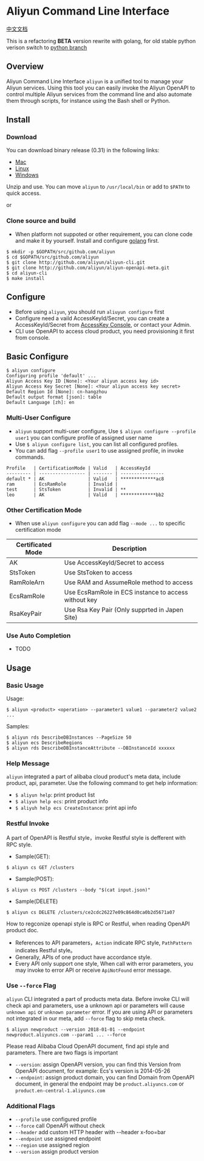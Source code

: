# Aliyun Command Line Interface

[中文文档](./README_zh.md)

This is a refactoring **BETA** version rewrite with golang, for old stable python verison switch to [python branch](https://github.com/aliyun/aliyun-cli/tree/python_final)

## Overview

Aliyun Command Line Interface `aliyun` is a unified tool to manage your Aliyun services. Using this tool you can easily invoke the Aliyun OpenAPI to control multiple Aliyun services from the command line and also automate them through scripts, for instance using the Bash shell or Python.

## Install

### Download

You can download binary release (0.31) in the following links:

- [Mac](http://aliyun-cli.oss-cn-hangzhou.aliyuncs.com/aliyun-cli-macosx-0.33-amd64.tgz)
- [Linux](http://aliyun-cli.oss-cn-hangzhou.aliyuncs.com/aliyun-cli-linux-0.33-amd64.tgz)
- [Windows](http://aliyun-cli.oss-cn-hangzhou.aliyuncs.com/aliyun-cli-windows-0.33-amd64.tgz)

Unzip and use. You can move `aliyun` to `/usr/local/bin` or add to `$PATH` to quick access.

or

### Clone source and build

- When platform not suppoted or other requirement, you can clone code and make it by yourself. Install and configure [golang](golang.org) first.

```
$ mkdir -p $GOPATH/src/github.com/aliyun
$ cd $GOPATH/src/github.com/aliyun
$ git clone http://github.com/aliyun/aliyun-cli.git
$ git clone http://github.com/aliyun/aliyun-openapi-meta.git
$ cd aliyun-cli
$ make install
```

## Configure

- Before using `aliyun`, you should run `aliuyun configure` first
- Configure need a vaild AccessKeyId/Secret, you can create a AccessKeyId/Secret from [AccessKey Console](https://ak-console.aliyun.com/#/accesskey), or contact your Admin.
- CLI use OpenAPI to access cloud product, you need provisioning it first from console.

## Basic Configure

```
$ aliyun configure
Configuring profile 'default' ...
Aliyun Access Key ID [None]: <Your aliyun access key id>
Aliyun Access Key Secret [None]: <Your aliyun access key secret>
Default Region Id [None]: cn-hangzhou
Default output format [json]: table
Default Language [zh]: en
```

### Multi-User Configure

- `aliyun` support multi-user configure, Use `$ aliyun configure --profile user1` you can configure profile of assigned user name
- Use `$ aliyun configure list`, you can list all configured profiles.
- You can add flag `--profile user1` to use assigned profile, in invoke commands.

```
Profile   | CertificationMode | Valid   | AccessKeyId
--------- | ----------------- | ------- | ----------------
default * | AK                | Valid   | *************ac8
ram       | EcsRamRole        | Invalid |
test      | StsToken          | Invalid | **
leo       | AK                | Valid   | *************bb2
```

### Other Certification Mode

- When use `aliyun configure` you can add flag `--mode ...` to specific certification mode

| Certificated Mode  | Description |
| --------       | -------- |
| AK             | Use AccessKeyId/Secret to access  |
| StsToken       | Use StsToken to access   |
| RamRoleArn     | Use RAM and AssumeRole method to access     |
| EcsRamRole     | Use EcsRamRole in ECS instance to access without key |
| RsaKeyPair     | Use Rsa Key Pair (Only supprted in Japen Site)     |

### Use Auto Completion

- TODO

## Usage

### Basic Usage

Usage:

```
$ aliyun <product> <operation> --parameter1 value1 --parameter2 value2 ...
```

Samples:

```
$ aliyun rds DescribeDBInstances --PageSize 50
$ aliyun ecs DescribeRegions
$ aliyun rds DescribeDBInstanceAttribute --DBInstanceId xxxxxx
```

### Help Message

`aliyun` integrated a part of alibaba cloud product's meta data, include product, api, parameter. Use the following command to get help information:

- `$ aliyun help`: print product list
- `$ aliyun help ecs`: print product info
- `$ aliyuh help ecs CreateInstance`: print api info

### Restful Invoke

A part of OpenAPI is Restful style，invoke Restful style is defferent with RPC style.

- Sample(GET):

```
$ aliyun cs GET /clusters
```

- Sample(POST):

```
$ aliyun cs POST /clusters --body "$(cat input.json)"
```

- Sample(DELETE)

```
$ aliyun cs DELETE /clusters/ce2cdc26227e09c864d0ca0b2d5671a07
```

How to regconize openapi style is RPC or Restful, when reading OpenAPI product doc.

- References to API parameters，`Action` indicate RPC style, `PathPattern` indicates Restful style。
- Generally, APIs of one product have accordance style.
- Every API only support one style, When call with error parameters, you may invoke to error API or receive `ApiNotFound` error message.

### Use `--force` Flag

`aliyun` CLI integrated a part of products meta data. Before invoke CLI will check api and parameters, use a unknown api or parameters will cause `unknown api` or `unknown parameter` error. If you are using API or parameters not integrated in our meta, add `--force` flag to skip meta check.

```
$ aliyun newproduct --version 2018-01-01 --endpoint newproduct.aliyuncs.com --param1 ... --force
```

Please read Alibaba Cloud OpenAPI document, find api style and parameters. There are two flags is important

- `--version`: assign OpenAPI version, you can find this Version from OpenAPI document, for example: Ecs's version is 2014-05-26
- `--endpoint`: assign product domain, you can find Domain from OpenAPI document, in general the endpoint may be `product.aliyuncs.com` or `product.en-central-1.aliyuncs.com`


### Additional Flags

- `--profile`  use configured profile
- `--force`    call OpenAPI without check
- `--header`   add custom HTTP header with --header x-foo=bar
- `--endpoint` use assigned endpoint
- `--region`   use assigned region
- `--version`  assign product version




